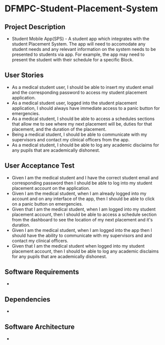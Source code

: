# DFMPC-Student-Placement-System

## Project Description
- Student Mobile App(SPS) - A student app which integrates with the student Placement System. The app will need to accomodate any student needs and any relevant information on the system needs to be presented to students via app. For example, the app may need to present the student with their schedule for a specific Block.

## User Stories 
- As a medical student user, I should be able to insert my student email and the corresponding password to access my student placement application.
- As a medical student user, logged into the student placement application, I should always have immediate access to a panic button for emergencies.
- As a medical student, I should be able to access a schedules sections that allow me to see where my next placement will be, duties for that placement, and the duration of the placement.
- Being a medical student, I should be able to communicate with my supervisors and contact my clinical officers from the app.
- As a medical student, I should be able to log any academic disclaims for any pupils that are academically dishonest.

## User Acceptance Test
- Given I am the medical student and I have the correct student email and corresponding password then I should be able to log into my student placement account on the application.
- Given I am the medical student, when I am already logged into my account and on any interface of the app, then I should be able to click on a panic button on emergencies.
-  Given that I am the medical student, when I am logged into my student placement account, then I should be able to access a schedule section from the dashboard to see the location of my next placement and it's duration. 
-  Given I am the medical student, when I am logged into the app then I should have the ability to communicate with my supervisors and and contact my clinical officers.
-  Given that I am the medical student when  logged into my student placement account, then I should be able to log any academic disclaims for any pupils that are academically dishonest.


## Software Requirements
- 

## Dependencies 
-

## Software Architecture 
-

